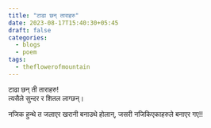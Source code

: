 ```yaml
---
title: "टाढा छन् ताराहरु"
date: 2023-08-17T15:40:30+05:45
draft: false
categories:
  - blogs
  - poem
tags:
  - theflowerofmountain
---
```

टाढा छन् ती ताराहरु!  
त्यसैले सुन्दर र शितल लाग्छन्। <!--more-->

नजिक हुन्थे त जलाएर खरानी बनाउथे होलान्, जसरी नजिकिएकाहरुले बनाएर गए!!
